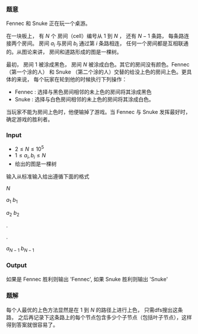 ### 题意

Fennec 和 Snuke 正在玩一个桌游。

在一块板上， 有 $N$ 个 房间（cell）编号从 $1$ 到 $N$ ， 还有 $N - 1$ 条路， 每条路连接两个房间。 房间 $a_i$ 与房间 $b_i$ 通过第 $i$ 条路相连， 任何一个房间都是互相联通的。从图论来讲， 房间和道路形成的图是一棵树。

最初， 房间 $1$ 被涂成黑色， 房间 $N$ 被涂成白色。其它的房间没有颜色。Fennec（第一个涂的人） 和 Snuke （第二个涂的人）交替的给没上色的房间上色。更具体的来说， 每个玩家在轮到他的时候执行下列操作：

- Fennec : 选择与黑色房间相邻的未上色的房间将其涂成黑色
- Snuke : 选择与白色房间相邻的未上色的房间将其涂成白色。

当玩家不能为房间上色时，他便输掉了游戏。当 Fennec 与 Snuke 发挥最好时， 确定游戏的胜利者。



### Input

- $2 \leq N \leq 10^5$ 
- $1 \leq a_i, b_i \leq N$
- 给出的图是一棵树

输入从标准输入给出遵循下面的格式

$N$

$a_1$ $b_1$

$a_2$ $b_2$ 

.

.

$a_{N-1}$ $b_{N-1}$ 



### Output

如果是 Fennec 胜利则输出 'Fennec', 如果 Snuke 胜利则输出 'Snuke'



### 题解

每个人最优的上色方法显然是在 $1$ 到 $N$ 的路径上进行上色， 只需dfs搜出这条路， 之后再记录下这条路上的每个节点包含多少个子节点（包括叶子节点），这样得到答案就很容易了。



